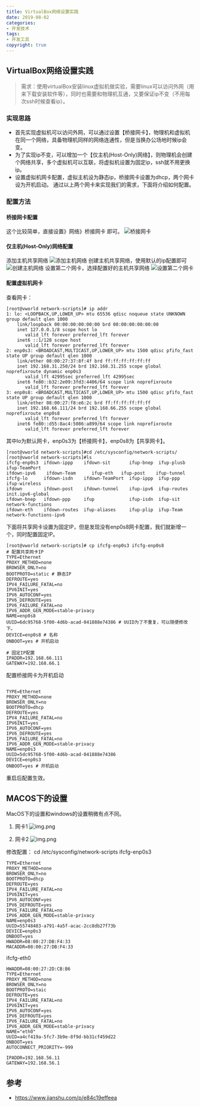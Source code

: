 ```yaml
---
title: VirtualBox网络设置实践
date: 2019-08-02
categories: 
- 开发技术
tags: 
- 开发工具
copyright: true
---
```


## VirtualBox网络设置实践
>需求：使用virtualBox安装linux虚拟机做实验，需要linux可以访问外网（用来下载安装软件等），同时也需要和物理机互通，又要保证ip不变（不用每次ssh时候查看ip）。
### 实现思路
- 首先实现虚拟机可以访问外网，可以通过设置【桥接网卡】，物理机和虚拟机在同一个网络，具备物理机同样的网络连通性，但是当换办公场地时候ip会变。
- 为了实现ip不变，可以增加一个【仅主机(Host-Only)网络】，则物理机会创建个网络共享，多个虚拟机可以互联，将虚拟机设置为固定ip，ssh就不用更换ip。
- 设置虚拟机网卡配置，虚拟主机设为静态ip，桥接网卡设置为dhcp，两个网卡设为开机启动。
通过以上两个网卡来实现我们的需求，下面将介绍如何配置。
### 配置方法
#### 桥接网卡配置
这个比较简单，直接设置》网络》桥接网卡 即可。
![桥接网卡](https://gitee.com/mvilplss/note/raw/master/image/VirtualBox网络设置实践/桥接网卡.png)
#### 仅主机(Host-Only)网络配置
添加主机共享网络
![添加主机网络](https://gitee.com/mvilplss/note/raw/master/image/VirtualBox网络设置实践/添加主机网络.png)
创建主机共享网络，使用默认的ip配置即可
![创建主机网络](https://gitee.com/mvilplss/note/raw/master/image/VirtualBox网络设置实践/创建主机网络.png)
设置第二个网卡，选择配置好的主机共享网络
![设置第二个网卡](https://gitee.com/mvilplss/note/raw/master/image/VirtualBox网络设置实践/设置第二个网卡.png)
#### 配置虚拟机网卡
查看网卡：
```
[root@vworld network-scripts]# ip addr
1: lo: <LOOPBACK,UP,LOWER_UP> mtu 65536 qdisc noqueue state UNKNOWN group default qlen 1000
    link/loopback 00:00:00:00:00:00 brd 00:00:00:00:00:00
    inet 127.0.0.1/8 scope host lo
       valid_lft forever preferred_lft forever
    inet6 ::1/128 scope host 
       valid_lft forever preferred_lft forever
2: enp0s3: <BROADCAST,MULTICAST,UP,LOWER_UP> mtu 1500 qdisc pfifo_fast state UP group default qlen 1000
    link/ether 08:00:27:37:8f:4f brd ff:ff:ff:ff:ff:ff
    inet 192.168.31.250/24 brd 192.168.31.255 scope global noprefixroute dynamic enp0s3
       valid_lft 42995sec preferred_lft 42995sec
    inet6 fe80::b32:2e09:3fd3:4406/64 scope link noprefixroute 
       valid_lft forever preferred_lft forever
3: enp0s8: <BROADCAST,MULTICAST,UP,LOWER_UP> mtu 1500 qdisc pfifo_fast state UP group default qlen 1000
    link/ether 08:00:27:f8:e6:2c brd ff:ff:ff:ff:ff:ff
    inet 192.168.66.111/24 brd 192.168.66.255 scope global noprefixroute enp0s8
       valid_lft forever preferred_lft forever
    inet6 fe80::d55:8ac4:5086:a899/64 scope link noprefixroute 
       valid_lft forever preferred_lft forever

```
其中lo为默认网卡，enp0s3为【桥接网卡】，enp0s8为【共享网卡】。
```
[root@vworld network-scripts]#cd /etc/sysconfig/network-scripts/
[root@vworld network-scripts]#ls
ifcfg-enp0s3  ifdown-ippp    ifdown-sit       ifup-bnep  ifup-plusb   ifup-TeamPort
ifdown-ipv6    ifdown-Team      ifup-eth   ifup-post    ifup-tunnel
ifcfg-lo      ifdown-isdn    ifdown-TeamPort  ifup-ippp  ifup-ppp     ifup-wireless
ifdown        ifdown-post    ifdown-tunnel    ifup-ipv6  ifup-routes  init.ipv6-global
ifdown-bnep   ifdown-ppp     ifup             ifup-isdn  ifup-sit     network-functions
ifdown-eth    ifdown-routes  ifup-aliases     ifup-plip  ifup-Team    network-functions-ipv6
```
下面将共享网卡设置为固定IP，但是发现没有enp0s8网卡配置，我们就新增一个，同时配置固定IP。
```
[root@vworld network-scripts]# cp ifcfg-enp0s3 ifcfg-enp0s8
# 配置共享网卡IP
TYPE=Ethernet
PROXY_METHOD=none
BROWSER_ONLY=no
BOOTPROTO=static # 静态IP
DEFROUTE=yes
IPV4_FAILURE_FATAL=no
IPV6INIT=yes
IPV6_AUTOCONF=yes
IPV6_DEFROUTE=yes
IPV6_FAILURE_FATAL=no
IPV6_ADDR_GEN_MODE=stable-privacy
NAME=enp0s8
UUID=6dc95768-5f00-4d6b-acad-041888e74386 # UUID为了不重复，可以随便修改下。
DEVICE=enp0s8 # 名称
ONBOOT=yes # 开机启动

# 固定IP配置
IPADDR=192.168.66.111
GATEWAY=192.168.66.1
```

配置桥接网卡为开机启动
```

TYPE=Ethernet
PROXY_METHOD=none
BROWSER_ONLY=no
BOOTPROTO=dhcp
DEFROUTE=yes
IPV4_FAILURE_FATAL=no
IPV6INIT=yes
IPV6_AUTOCONF=yes
IPV6_DEFROUTE=yes
IPV6_FAILURE_FATAL=no
IPV6_ADDR_GEN_MODE=stable-privacy
NAME=enp0s3
UUID=5dc95768-5f00-4d6b-acad-041888e74386
DEVICE=enp0s3
ONBOOT=yes # 开机启动
```
重启后配置生效。

## MACOS下的设置
MacOS下的设置和windows的设置稍微有点不同。
1. 网卡1
![img.png](https://gitee.com/mvilplss/note/raw/master/image/VirtualBox网络设置实践/img.png)
   
2. 网卡2
![img.png](https://gitee.com/mvilplss/note/raw/master/image/VirtualBox网络设置实践/img2.png)
   
修改配置：
cd /etc/sysconfig/network-scripts
ifcfg-enp0s3
```shell
TYPE=Ethernet
PROXY_METHOD=none
BROWSER_ONLY=no
BOOTPROTO=dhcp
DEFROUTE=yes
IPV4_FAILURE_FATAL=no
IPV6INIT=yes
IPV6_AUTOCONF=yes
IPV6_DEFROUTE=yes
IPV6_FAILURE_FATAL=no
IPV6_ADDR_GEN_MODE=stable-privacy
NAME=enp0s3
UUID=55748483-a791-4a5f-acac-2cc8db27f73b
DEVICE=enp0s3
ONBOOT=yes
HWADDR=08:00:27:DB:F4:33
MACADDR=08:00:27:DB:F4:33
```
ifcfg-eth0
```shell
HWADDR=08:00:27:2D:CB:B6
TYPE=Ethernet
PROXY_METHOD=none
BROWSER_ONLY=no
BOOTPROTO=staic
DEFROUTE=yes
IPV4_FAILURE_FATAL=no
IPV6INIT=yes
IPV6_AUTOCONF=yes
IPV6_DEFROUTE=yes
IPV6_FAILURE_FATAL=no
IPV6_ADDR_GEN_MODE=stable-privacy
NAME="eth0"
UUID=a4cf419a-5fc7-3b9e-8f9d-bb31cf459d22
ONBOOT=yes
AUTOCONNECT_PRIORITY=-999

IPADDR=192.168.56.11
GATEWAY=192.168.56.1
```
## 参考
- https://www.jianshu.com/p/e84c19effeea

